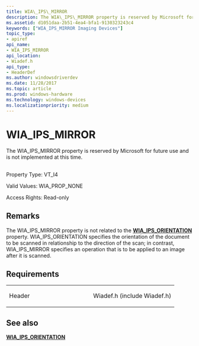 ```yaml
---
title: WIA\_IPS\_MIRROR
description: The WIA\_IPS\_MIRROR property is reserved by Microsoft for future use and is not implemented at this time.
ms.assetid: d1051daa-2b51-4ea4-bfa1-9130323243c4
keywords: ["WIA_IPS_MIRROR Imaging Devices"]
topic_type:
- apiref
api_name:
- WIA_IPS_MIRROR
api_location:
- Wiadef.h
api_type:
- HeaderDef
ms.author: windowsdriverdev
ms.date: 11/28/2017
ms.topic: article
ms.prod: windows-hardware
ms.technology: windows-devices
ms.localizationpriority: medium
---
```


# WIA\_IPS\_MIRROR


The WIA\_IPS\_MIRROR property is reserved by Microsoft for future use and is not implemented at this time.

## <span id="ddk_wia_ips_mirror_si"></span><span id="DDK_WIA_IPS_MIRROR_SI"></span>


Property Type: VT\_I4

Valid Values: WIA\_PROP\_NONE

Access Rights: Read-only

Remarks
-------

The WIA\_IPS\_MIRROR property is not related to the [**WIA\_IPS\_ORIENTATION**](wia-ips-orientation.md) property. WIA\_IPS\_ORIENTATION specifies the orientation of the document to be scanned in relationship to the direction of the scan; in contrast, WIA\_IPS\_MIRROR specifies an operation that is to be applied to an image after it is scanned.

Requirements
------------

<table>
<colgroup>
<col width="50%" />
<col width="50%" />
</colgroup>
<tbody>
<tr class="odd">
<td><p>Header</p></td>
<td>Wiadef.h (include Wiadef.h)</td>
</tr>
</tbody>
</table>

## <span id="see_also"></span>See also


[**WIA\_IPS\_ORIENTATION**](wia-ips-orientation.md)

 

 






